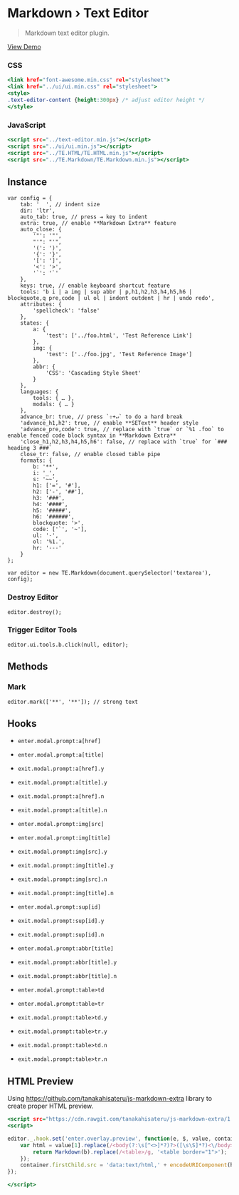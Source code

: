 Markdown › Text Editor
======================

> Markdown text editor plugin.

[View Demo](https://rawgit.com/tovic/text-editor/master/TE.Markdown/TE.Markdown.html)

### CSS

~~~ .html
<link href="font-awesome.min.css" rel="stylesheet">
<link href="../ui/ui.min.css" rel="stylesheet">
<style>
.text-editor-content {height:300px} /* adjust editor height */
</style>
~~~

### JavaScript

~~~ .html
<script src="../text-editor.min.js"></script>
<script src="../ui/ui.min.js"></script>
<script src="../TE.HTML/TE.HTML.min.js"></script>
<script src="../TE.Markdown/TE.Markdown.min.js"></script>
~~~

Instance
--------

~~~ .javascript
var config = {
    tab: '  ', // indent size
    dir: 'ltr',
    auto_tab: true, // press ⇥ key to indent
    extra: true, // enable **Markdown Extra** feature
    auto_close: {
        '"': '"',
        "'": "'",
        '(': ')',
        '{': '}',
        '[': ']',
        '<': '>',
        '`': '`'
    },
    keys: true, // enable keyboard shortcut feature
    tools: 'b i | a img | sup abbr | p,h1,h2,h3,h4,h5,h6 | blockquote,q pre,code | ul ol | indent outdent | hr | undo redo',
    attributes: {
        'spellcheck': 'false'
    },
    states: {
        a: {
            'test': ['../foo.html', 'Test Reference Link']
        },
        img: {
            'test': ['../foo.jpg', 'Test Reference Image']
        },
        abbr: {
            'CSS': 'Cascading Style Sheet'
        }
    },
    languages: {
        tools: { … },
        modals: { … }
    },
    advance_br: true, // press `⇧+↵` to do a hard break
    'advance_h1,h2': true, // enable **SEText** header style
    'advance_pre,code': true, // replace with `true` or `%1 .foo` to enable fenced code block syntax in **Markdown Extra**
    'close_h1,h2,h3,h4,h5,h6': false, // replace with `true` for `### heading 3 ###`
    close_tr: false, // enable closed table pipe
    formats: {
        b: '**',
        i: '_',
        s: '~~',
        h1: ['=', '#'],
        h2: ['-', '##'],
        h3: '###',
        h4: '####',
        h5: '#####',
        h6: '######',
        blockquote: '>',
        code: ['`', '~'],
        ul: '-',
        ol: '%1.',
        hr: '---'
    }
};

var editor = new TE.Markdown(document.querySelector('textarea'), config);
~~~

### Destroy Editor

~~~ .javascript
editor.destroy();
~~~

### Trigger Editor Tools

~~~ .javascript
editor.ui.tools.b.click(null, editor);
~~~

Methods
-------

### Mark

~~~ .javascript
editor.mark(['**', '**']); // strong text
~~~

Hooks
-----

 - `enter.modal.prompt:a[href]`
 - `enter.modal.prompt:a[title]`

 - `exit.modal.prompt:a[href].y`
 - `exit.modal.prompt:a[title].y`

 - `exit.modal.prompt:a[href].n`
 - `exit.modal.prompt:a[title].n`

 - `enter.modal.prompt:img[src]`
 - `enter.modal.prompt:img[title]`

 - `exit.modal.prompt:img[src].y`
 - `exit.modal.prompt:img[title].y`

 - `exit.modal.prompt:img[src].n`
 - `exit.modal.prompt:img[title].n`

 - `enter.modal.prompt:sup[id]`

 - `exit.modal.prompt:sup[id].y`

 - `exit.modal.prompt:sup[id].n`

 - `enter.modal.prompt:abbr[title]`

 - `exit.modal.prompt:abbr[title].y`

 - `exit.modal.prompt:abbr[title].n`

 - `enter.modal.prompt:table>td`
 - `enter.modal.prompt:table>tr`

 - `exit.modal.prompt:table>td.y`
 - `exit.modal.prompt:table>tr.y`

 - `exit.modal.prompt:table>td.n`
 - `exit.modal.prompt:table>tr.n`

HTML Preview
------------

Using <https://github.com/tanakahisateru/js-markdown-extra> library to create proper HTML preview.

~~~ .html
<script src="https://cdn.rawgit.com/tanakahisateru/js-markdown-extra/1.2.4/js-markdown-extra.js"></script>
<script>

editor._.hook.set('enter.overlay.preview', function(e, $, value, container) {
    var html = value[1].replace(/<body(?:\s[^<>]*?)?>([\s\S]*?)<\/body>/, function(a, b) {
        return Markdown(b).replace(/<table>/g, '<table border="1">');
    });
    container.firstChild.src = 'data:text/html,' + encodeURIComponent(html);
});

</script>
~~~